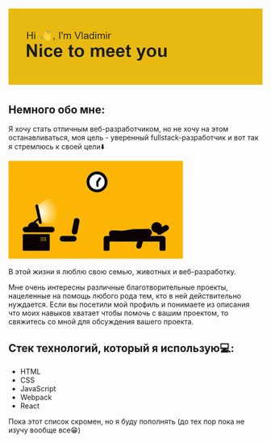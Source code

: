 
# ![](./header.png)

## Немного обо мне:

Я хочу стать отличным веб-разработчиком, но не хочу на этом останавливаться, моя цель - уверенный fullstack-разработчик и вот так я стремлюсь к своей цели⬇️ 

![](./images/7SvA.gif)

В этой жизни я люблю свою семью, животных и веб-разработку.

Мне очень интересны различные благотворительные проекты, нацеленные на помощь любого рода тем, кто в ней действительно нуждается. Если вы посетили мой профиль и понимаете из описания что моих навыков хватает чтобы помочь с вашим проектом, то свяжитесь со мной для обсуждения вашего проекта.

## Стек технологий, который я использую💻:

* HTML
* CSS
* JavaScript
* Webpack
* React

Пока этот список скромен, но я буду пополнять (до тех пор пока не изучу вообще все😁)







  

